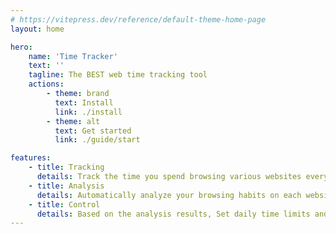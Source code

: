 ```yaml
---
# https://vitepress.dev/reference/default-theme-home-page
layout: home

hero:
    name: 'Time Tracker'
    text: ''
    tagline: The BEST web time tracking tool
    actions:
        - theme: brand
          text: Install
          link: ./install
        - theme: alt
          text: Get started
          link: ./guide/start

features:
    - title: Tracking
      details: Track the time you spend browsing various websites every day and provide multi-faceted data query.
    - title: Analysis
      details: Automatically analyze your browsing habits on each website and at different times based on tracking data.
    - title: Control
      details: Based on the analysis results, Set daily time limits and prohibited access periods for designated websites to improve work and study efficiency.
---
```

